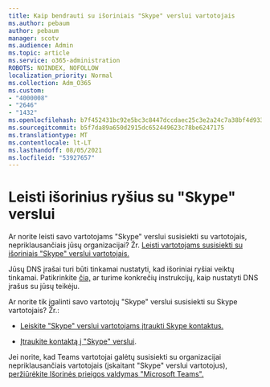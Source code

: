```yaml
---
title: Kaip bendrauti su išoriniais "Skype" verslui vartotojais
ms.author: pebaum
author: pebaum
manager: scotv
ms.audience: Admin
ms.topic: article
ms.service: o365-administration
ROBOTS: NOINDEX, NOFOLLOW
localization_priority: Normal
ms.collection: Adm_O365
ms.custom:
- "4000008"
- "2646"
- "1432"
ms.openlocfilehash: b7f452431bc92e5bc3c8447dccdaec25c3e2a24c7a38bf4d933d3f125e4d2d35
ms.sourcegitcommit: b5f7da89a650d2915dc652449623c78be6247175
ms.translationtype: MT
ms.contentlocale: lt-LT
ms.lasthandoff: 08/05/2021
ms.locfileid: "53927657"
---
```

# <a name="allow-external-communications-with-skype-for-business"></a>Leisti išorinius ryšius su "Skype" verslui 

Ar norite leisti savo vartotojams "Skype" verslui susisiekti su vartotojais, nepriklausančiais jūsų organizacijai? Žr. [Leisti vartotojams susisiekti su išoriniais "Skype" verslui vartotojais.](https://docs.microsoft.com/skypeforbusiness/set-up-skype-for-business-online/allow-users-to-contact-external-skype-for-business-users)

Jūsų DNS įrašai turi būti tinkamai nustatyti, kad išoriniai ryšiai veiktų tinkamai. Patikrinkite [čia,](https://docs.microsoft.com/microsoft-365/admin/get-help-with-domains/set-up-your-domain-host-specific-instructions) ar turime konkrečių instrukcijų, kaip nustatyti DNS įrašus su jūsų teikėju. 

Ar norite tik įgalinti savo vartotojų "Skype" verslui susisiekti su Skype vartotojais? Žr.:

- [Leiskite "Skype" verslui vartotojams įtraukti Skype kontaktus.](https://docs.microsoft.com/skypeforbusiness/set-up-skype-for-business-online/let-skype-for-business-users-add-skype-contacts) 

- [Įtraukite kontaktą į "Skype" verslui](https://support.office.com/article/add-a-contact-in-skype-for-business-89338023-2adf-4f5c-90b6-f8b6f72fadd1).


Jei norite, kad Teams vartotojai galėtų susisiekti su organizacijai nepriklausančiais vartotojais (įskaitant "Skype" verslui vartotojus), [peržiūrėkite Išorinės prieigos valdymas "Microsoft Teams".](https://docs.microsoft.com/microsoftteams/let-your-teams-users-communicate-with-other-people) 